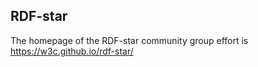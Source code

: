 ## RDF-star ##

The homepage of the RDF-star community group effort is
https://w3c.github.io/rdf-star/
